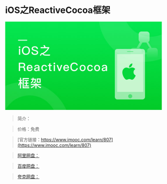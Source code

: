 # iOS之ReactiveCocoa框架

![img](../../assets/5fe442f9000175cb05400304.jpg)

> 简介：

> 价格：免费

> [官方链接：https://www.imooc.com/learn/807](https://www.imooc.com/learn/807)

> [阿里网盘：]()

> [百度网盘：]()

> [夸克网盘：]()
